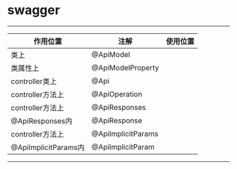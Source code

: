 # swagger
***
作用位置|注解|使用位置
-|-|-
类上|@ApiModel
类属性上|@ApiModelProperty
controller类上|@Api
controller方法上|@ApiOperation
controller方法上|@ApiResponses
@ApiResponses内|@ApiResponse
controller方法上|@ApiImplicitParams
@ApiImplicitParams内|@ApiImplicitParam
***
